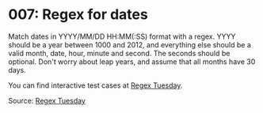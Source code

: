 # 007: Regex for dates

Match dates in YYYY/MM/DD HH:MM(:SS) format with a regex. YYYY should be a year between 1000 and 2012, and everything else should be a valid month, date, hour, minute and second. The seconds should be optional. Don't worry about leap years, and assume that all months have 30 days.

You can find interactive test cases at [Regex Tuesday](http://callumacrae.github.io/regex-tuesday/challenge3.html).

Source: [Regex Tuesday](http://callumacrae.github.io/regex-tuesday/challenge3.html)
